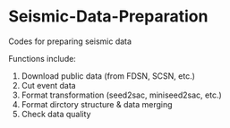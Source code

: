 # Seismic-Data-Preparation
Codes for preparing seismic data <br>

Functions include:  
1. Download public data (from FDSN, SCSN, etc.)  
2. Cut event data  
3. Format transformation (seed2sac, miniseed2sac, etc.)  
4. Format dirctory structure & data merging  
5. Check data quality  
